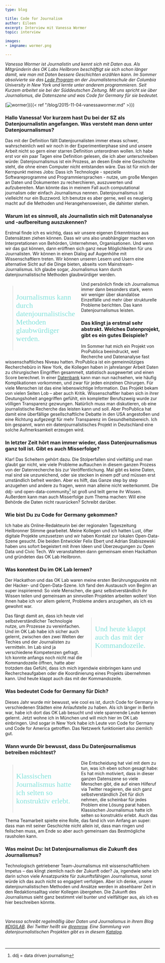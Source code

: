 ```yaml
---
type: blog

title: Code for Journalism
author: Eileen
excerpt: Interview mit Vanessa Wormer
topic: interview

images:
- imgname: wormer.png

---
```

*Vanessa Wormer ist Journalistin und kennt sich mit Daten aus. Als Mitgründerin des
OK Labs Heilbronn beschäftigt sie sich schon länger damit, wie man mit Daten bessere
Geschichten erzählen kann. Im Sommer absolvierte sie das [Lede Program][] an der Journalistenschule der
Columbia University in New York und lernte unter anderem programmieren. Seit Kurzem arbeitet sie bei der Süddeutschen Zeitung. Mit
uns spricht sie über Journalismus, die Datenszene und was Code for Germany für sie bedeutet.*

[![wormer](/blog/wormer.png)]({{< ref "/blog/2015-11-04-vanessawormer.md" >}})

### Hallo Vanessa! Vor kurzem hast Du bei der SZ als Datenjournalistin angefangen. Was versteht man denn unter Datenjournalismus?

Das mit der Definition fällt Datenjournalisten immer etwas schwer, wahrscheinlich weil wir noch in der Experimentierphase sind und unsere Arbeit nicht so gern einer starren Definition unterordnen wollen. Ich habe erst vor ein paar Tagen eine Definition gelesen, die ich aber unterschreiben würde: Datenjournalismus ist ein Prozess, an desen Ende eine Geschichte steht, die ohne einen Computer nicht entstanden wäre. Das ist für mich der Kernpunkt meines Jobs: Dass ich Technologie - spezielle Softwareprogramme und Programmiersprachen - nutze, um große Mengen an Daten und Dokumenten zu recherchieren, auszuwerten und aufzubereiten. Man könnte das in meinem Fall auch computational journalism oder einfach Journalismus nennen. Datenjournalismus ist vielleicht nur ein Buzzword. Ich benutze es aber gerne, weil es neugierig macht auf die Methoden und Herangehensweisen, die dahinter stehen.


### Warum ist es sinnvoll, als Journalistin sich mit Datenanalyse und -aufbereitung auszukennen?

Erstmal finde ich es wichtig, dass wir unsere eigenen Erkenntnisse aus Datensätzen ziehen können. Dass wir uns also unabhängiger machen von Interpretationen von Behörden, Unternehmen, Organisationen. Und wenn wir das gut können, dann eröffnen sich ganz neue Möglichkeiten für uns Journalisten. Wir können in einen Dialog auf Augenhöhe mit Wissenschaftlern treten. Wir können unseren Lesern und Usern eine alternative Sicht auf die Dinge bieten, abseits vom Mainstream-Journalismus. Ich glaube sogar, Journalismus kann durch datenjournalistische Methoden glaubwürdiger werden.

<blockquote style="width: 40%; float: left; padding: 10px">
  <p><font face="Junction" size="5" color="#82e0d9">Journalismus kann durch datenjournalistische Methoden glaubwürdiger werden.</font></p>
</blockquote>

Und persönlich finde ich Journalismus immer dann besonders stark, wenn wir weniger über skandalöse Einzelfälle und mehr über strukturelle Probleme berichten. Das kann Datenjournalismus leisten.


###  Das klingt ja erstmal sehr abstrakt. Welches Datenprojekt, gibt es ein gutes Beispiele?

Im Sommer hat mich ein Projekt von ProPublica beeindruckt, weil Recherche und Datenanalyse fast wissenschaftliches Niveau hatten. ProPublica ist ein gemeinnütziges Recherchebüro in New York, die Kollegen haben in jahrelanger Arbeit Daten zu chirurgischen Eingriffen gesammelt, statistisch ausgewertet und einen Score berechnet. In einer [Datenbank][] kann man nun nachsehen, wie häufig Komplikationen vorkommen, und zwar für jeden einzelnen Chirurgen. Für viele Menschen ist das eine lebenswichtige Information. Das Projekt bekam von vielen Seiten Lob – aber auch Kritik. Wissenschaftler haben sich in ihrer Deutungshoheit angegriffen gefühlt, ein kompletter Berufszweig wurde zur völligen Transparenz gezwungen. Natürlich muss man diskutieren, ob eine journalistische Recherche das leisten kann und soll. Aber ProPublica hat damit eine überfällige gesellschaftliche Debatte in den USA angestoßen und eine Richtung aufgezeigt für mehr Transparenz im Gesundheitsbereich. Ich bin gespannt, wann ein datenjournalistisches Projekt in Deutschland eine solche Aufmerksamkeit erzeugen wird.


### In letzter Zeit hört man immer wieder, dass Datenjournalismus ganz toll ist. Gibt es auch Misserfolge?

Klar! Das Scheitern gehört dazu. Die Stolperfallen sind vielfältig und man glaubt gar nicht, wie viele Probleme auftauchen in diesem ganzen Prozess von der Datenrecherche bis zur Veröffentlichung. Mal gibt es keine Daten, mal sind sie unzureichend, oder sie stecken in einem pdf und müssen erst umständlich befreit werden. Aber es hilft, das Ganze step by step anzugehen und andere zu fragen, wenn man alleine nicht weiterkommt. Die ddj- und open-data-community[^1] ist groß und teilt gerne ihr Wissen. Außerdem kann man auch Misserfolge zum Thema machen: Will eine Behörde die Daten nicht rausrücken? Schreibt darüber.


### Wie bist Du zu Code for Germany gekommen?

Ich habe als Online-Redakteurin bei der regionalen Tageszeitung Heilbronner Stimme gearbeitet. Meine Kollegen und ich hatten Lust, öfter digitale Projekte umzusetzen und wir haben Kontakt zur lokalen Open-Data-Szene gesucht. Die beiden Entwickler Felix Ebert und Adrian Stabiszewski haben uns sofort begeistert mit ihren Ideen und Überzeugungen zu Open Data und Civic Tech. Wir veranstalteten dann gemeinsam einen Hackathon und gründeten das OK Lab Heilbronn.


### Was konntest Du im OK Lab lernen?

Der Hackathon und das OK Lab waren meine ersten Berührungspunkte mit der Hacker- und Open-Data-Szene. Ich fand den Austausch von Beginn an super inspirierend: So viele Menschen, die ganz selbstverständlich ihr Wissen teilen und gemeinsam an sinnvollen Projekten arbeiten wollen! Von ihnen habe ich vor allem gelernt, Probleme anders anzugehen, als ich es gewohnt war.

<blockquote style="width: 40%; float: right; padding: 10px">
  <p><font face="Junction" size="5" color="#82e0d9">Und heute klappt auch das mit der Kommandozeile.</font></p>
</blockquote>

Das fängt damit an, dass ich heute viel selbstverständlicher Technologie nutze, um Prozesse zu vereinfachen. Und im OK Lab habe ich sicher auch gelernt, zwischen den zwei Welten der Techies und der Journalisten zu vermitteln. Im Lab sind ja verschiedene Kompetenzen gefragt. Ich konnte anfangs noch nicht mal die Kommandozeile öffnen, hatte aber trotzdem das Gefühl, dass ich mich irgendwie einbringen kann und Rechercheaufgaben oder die Koordinierung eines Projekts übernehmen kann. Und heute klappt auch das mit der Kommandozeile.

### Was bedeutet Code for Germany für Dich?

Dieses Jahr wurde mir bewusst, wie cool es ist, durch Code for Germany in verschiedenen Städten eine Anlaufstelle zu haben. Als ich länger in Berlin war, habe ich dort das OK Lab besucht und viele spannende Leute kennen gelernt. Jetzt wohne ich in München und will mich hier im OK Lab einbringen. Und sogar in New York habe ich Leute von Code for Germany und Code for America getroffen. Das Netzwerk funktioniert also ziemlich gut.

### Wann wurde Dir bewusst, dass Du Datenjournalismus betreiben möchtest?

<blockquote style="width: 40%; float: left; padding: 10px">
  <p><font face="Junction" size="5" color="#82e0d9">Klassischen Journalismus hatte ich selten so konstruktiv erlebt.</font></p>
</blockquote>

Die Entscheidung hat viel mit dem zu tun, was ich eben schon gesagt habe: Es hat mich motiviert, dass in dieser ganzen Datenszene so viele Menschen gibt, die auf einen Hilferuf via Twitter reagieren, die sich ganz selbstverständlich Zeit für dich nehmen, die scheinbar für jedes Problem eine Lösung parat haben. Klassischen Journalismus hatte ich selten so konstruktiv erlebt. Auch das Thema Teamarbeit spielte eine Rolle, das fand ich von Anfang an super: dass man mit seiner Geschichte nicht allein ist, dass man ringen und feilschen muss, am Ende so aber auch gemeinsam das Bestmögliche rausholen kann.

### Was meinst Du: Ist Datenjournalismus die Zukunft des Journalismus?

Technologisch getriebener Team-Journalismus mit wissenschaftlichem Impetus – das klingt ziemlich nach der Zukunft oder? Ja, irgendwie sehe ich darin schon viele Ansatzpunkte für zukunftsfähigen Journalismus, sonst würde ich das auch nicht so engagiert verfolgen. Aber ich denke, unsere datenjournalistischen Methoden und Ansätze werden in absehbarer Zeit in den Redaktionsalltag vieler Kollegen übergehen. Die Zukunft des Journalismus sieht ganz bestimmt viel bunter und vielfältiger aus, als ich es hier beschreiben könnte.

<br>

*Vanessa schreibt regelmäßig über Daten und Journalismus in ihrem Blog [#DIGILAB][]. Bei Twitter heißt sie [@remrow][]. Eine Sammlung von datenjournalistischen Projekten gibt es in diesem [Katalog][].*

<br>

[Lede Program]: http://www.ledeprogram.com
[#DIGILAB]: http://hashtagdigilab.tumblr.com/
[Datenbank]: https://projects.propublica.org/surgeons/
[@remrow]: https://twitter.com/remrow
[Katalog]: http://katalog.datenjournalismus.net/#/

[^1]: ddj = data driven journalism
